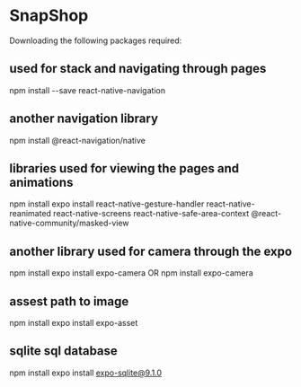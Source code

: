 # SnapShop

Downloading the following packages required:

## used for stack and navigating through pages

npm install --save react-native-navigation

## another navigation library

npm install @react-navigation/native

## libraries used for viewing the pages and animations

npm install expo install react-native-gesture-handler react-native-reanimated react-native-screens react-native-safe-area-context @react-native-community/masked-view

## another library used for camera through the expo

npm install expo install expo-camera
OR
npm install expo-camera

## assest path to image

npm install expo install expo-asset

## sqlite sql database

npm install expo install expo-sqlite@9.1.0

